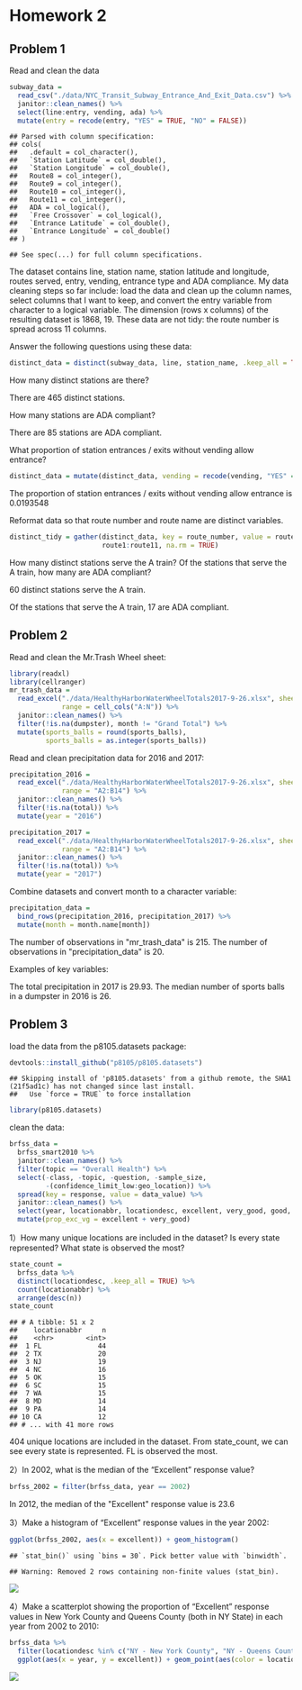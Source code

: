 Homework 2
================

Problem 1
---------

Read and clean the data

``` r
subway_data = 
  read_csv("./data/NYC_Transit_Subway_Entrance_And_Exit_Data.csv") %>% 
  janitor::clean_names() %>%
  select(line:entry, vending, ada) %>% 
  mutate(entry = recode(entry, "YES" = TRUE, "NO" = FALSE))
```

    ## Parsed with column specification:
    ## cols(
    ##   .default = col_character(),
    ##   `Station Latitude` = col_double(),
    ##   `Station Longitude` = col_double(),
    ##   Route8 = col_integer(),
    ##   Route9 = col_integer(),
    ##   Route10 = col_integer(),
    ##   Route11 = col_integer(),
    ##   ADA = col_logical(),
    ##   `Free Crossover` = col_logical(),
    ##   `Entrance Latitude` = col_double(),
    ##   `Entrance Longitude` = col_double()
    ## )

    ## See spec(...) for full column specifications.

The dataset contains line, station name, station latitude and longitude, routes served, entry, vending, entrance type and ADA compliance. My data cleaning steps so far include: load the data and clean up the column names, select columns that I want to keep, and convert the entry variable from character to a logical variable. The dimension (rows x columns) of the resulting dataset is 1868, 19. These data are not tidy: the route number is spread across 11 columns.

Answer the following questions using these data:

``` r
distinct_data = distinct(subway_data, line, station_name, .keep_all = TRUE)
```

How many distinct stations are there?

There are 465 distinct stations.

How many stations are ADA compliant?

There are 85 stations are ADA compliant.

What proportion of station entrances / exits without vending allow entrance?

``` r
distinct_data = mutate(distinct_data, vending = recode(vending, "YES" = TRUE, "NO" = FALSE))
```

The proportion of station entrances / exits without vending allow entrance is 0.0193548

Reformat data so that route number and route name are distinct variables.

``` r
distinct_tidy = gather(distinct_data, key = route_number, value = route_name, 
                       route1:route11, na.rm = TRUE)
```

How many distinct stations serve the A train? Of the stations that serve the A train, how many are ADA compliant?

60 distinct stations serve the A train.

Of the stations that serve the A train, 17 are ADA compliant.

Problem 2
---------

Read and clean the Mr.Trash Wheel sheet:

``` r
library(readxl)
library(cellranger)
mr_trash_data = 
  read_excel("./data/HealthyHarborWaterWheelTotals2017-9-26.xlsx", sheet = 1,
             range = cell_cols("A:N")) %>% 
  janitor::clean_names() %>% 
  filter(!is.na(dumpster), month != "Grand Total") %>% 
  mutate(sports_balls = round(sports_balls), 
         sports_balls = as.integer(sports_balls))
```

Read and clean precipitation data for 2016 and 2017:

``` r
precipitation_2016 =
  read_excel("./data/HealthyHarborWaterWheelTotals2017-9-26.xlsx", sheet = 4,
             range = "A2:B14") %>% 
  janitor::clean_names() %>% 
  filter(!is.na(total)) %>% 
  mutate(year = "2016")

precipitation_2017 =
  read_excel("./data/HealthyHarborWaterWheelTotals2017-9-26.xlsx", sheet = 3,
             range = "A2:B14") %>% 
  janitor::clean_names() %>% 
  filter(!is.na(total)) %>% 
  mutate(year = "2017")
```

Combine datasets and convert month to a character variable:

``` r
precipitation_data = 
  bind_rows(precipitation_2016, precipitation_2017) %>% 
  mutate(month = month.name[month])
```

The number of observations in "mr\_trash\_data" is 215. The number of observations in "precipitation\_data" is 20.

Examples of key variables:

The total precipitation in 2017 is 29.93. The median number of sports balls in a dumpster in 2016 is 26.

Problem 3
---------

load the data from the p8105.datasets package:

``` r
devtools::install_github("p8105/p8105.datasets")
```

    ## Skipping install of 'p8105.datasets' from a github remote, the SHA1 (21f5ad1c) has not changed since last install.
    ##   Use `force = TRUE` to force installation

``` r
library(p8105.datasets)
```

clean the data:

``` r
brfss_data = 
  brfss_smart2010 %>% 
  janitor::clean_names() %>% 
  filter(topic == "Overall Health") %>% 
  select(-class, -topic, -question, -sample_size, 
         -(confidence_limit_low:geo_location)) %>% 
  spread(key = response, value = data_value) %>% 
  janitor::clean_names() %>% 
  select(year, locationabbr, locationdesc, excellent, very_good, good, fair, poor) %>% 
  mutate(prop_exc_vg = excellent + very_good)
```

1）How many unique locations are included in the dataset? Is every state represented? What state is observed the most?

``` r
state_count = 
  brfss_data %>% 
  distinct(locationdesc, .keep_all = TRUE) %>% 
  count(locationabbr) %>% 
  arrange(desc(n))
state_count
```

    ## # A tibble: 51 x 2
    ##    locationabbr     n
    ##    <chr>        <int>
    ##  1 FL              44
    ##  2 TX              20
    ##  3 NJ              19
    ##  4 NC              16
    ##  5 OK              15
    ##  6 SC              15
    ##  7 WA              15
    ##  8 MD              14
    ##  9 PA              14
    ## 10 CA              12
    ## # ... with 41 more rows

404 unique locations are included in the dataset. From state\_count, we can see every state is represented. FL is observed the most.

2）In 2002, what is the median of the “Excellent” response value?

``` r
brfss_2002 = filter(brfss_data, year == 2002)
```

In 2012, the median of the "Excellent" response value is 23.6

3）Make a histogram of “Excellent” response values in the year 2002:

``` r
ggplot(brfss_2002, aes(x = excellent)) + geom_histogram()
```

    ## `stat_bin()` using `bins = 30`. Pick better value with `binwidth`.

    ## Warning: Removed 2 rows containing non-finite values (stat_bin).

![](homework_2_files/figure-markdown_github/unnamed-chunk-12-1.png)

4）Make a scatterplot showing the proportion of “Excellent” response values in New York County and Queens County (both in NY State) in each year from 2002 to 2010:

``` r
brfss_data %>% 
  filter(locationdesc %in% c("NY - New York County", "NY - Queens County")) %>% 
  ggplot(aes(x = year, y = excellent)) + geom_point(aes(color = locationdesc))
```

![](homework_2_files/figure-markdown_github/unnamed-chunk-13-1.png)
